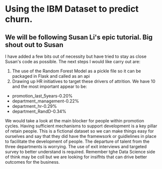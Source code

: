 # Using the IBM Dataset to predict churn. 

## We will be following Susan Li's epic tutorial. Big shout out to Susan

I have added a few bits out of necessity but have tried to stay as close Susan's code as possible. The next steps I would like carry out are:
1. The use of the Random Forest Model as a pickle file so it can be packaged in Flask and called as an api
2. Drawing up HR initiatives to target these drivers of attrition. We have 10 and the most important appear to be:

* promotion_last_5years-0.20%
* department_management-0.22%
* department_hr-0.29%
* department_RandD-0.34%

We would take a look at the main blocker for people within promotion cycles. Having sufficient mechanisms to support development is a key pillar of retain people. This is a fictional dataset so we can make things easy for ourselves and say that they did have the framewsork or guidlelines in place to facilitate the development of people. The departure of talent from the three departments is worrying. The use of exit interviews and targeted survey to better understand is required.  Remember tghe Data Science side of think may be coll but we are looking for insifhts that can drive better outcomes for the business.



